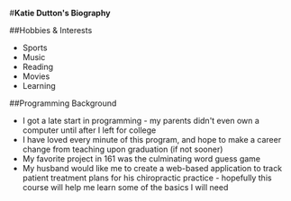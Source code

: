 #**Katie Dutton's Biography**

##Hobbies & Interests
  * Sports
  * Music
  * Reading
  * Movies
  * Learning

##Programming Background
  * I got a late start in programming - my parents didn't even own a computer until after I left for college
  * I have loved every minute of this program, and hope to make a career change from teaching upon graduation (if not sooner)
  * My favorite project in 161 was the culminating word guess game
  * My husband would like me to create a web-based application to track patient treatment plans for his chiropractic practice - hopefully this course will help me learn some of the basics I will need
